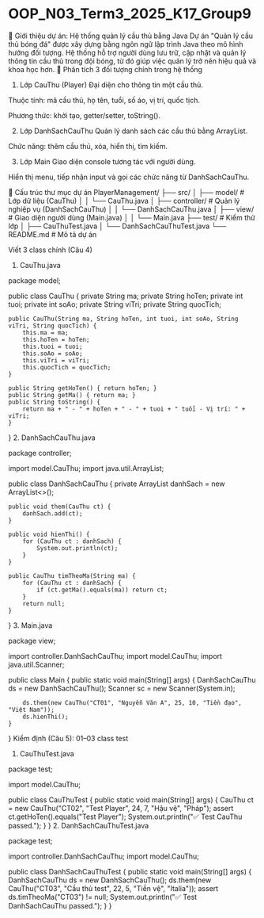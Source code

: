 # OOP_N03_Term3_2025_K17_Group9
📌 Giới thiệu dự án: Hệ thống quản lý cầu thủ bằng Java
Dự án "Quản lý cầu thủ bóng đá" được xây dựng bằng ngôn ngữ lập trình Java theo mô hình hướng đối tượng. Hệ thống hỗ trợ người dùng lưu trữ, cập nhật và quản lý thông tin cầu thủ trong đội bóng, từ đó giúp việc quản lý trở nên hiệu quả và khoa học hơn.
🧩 Phân tích 3 đối tượng chính trong hệ thống
1. Lớp CauThu (Player)
Đại diện cho thông tin một cầu thủ.

Thuộc tính: mã cầu thủ, họ tên, tuổi, số áo, vị trí, quốc tịch.

Phương thức: khởi tạo, getter/setter, toString().

2. Lớp DanhSachCauThu
Quản lý danh sách các cầu thủ bằng ArrayList.

Chức năng: thêm cầu thủ, xóa, hiển thị, tìm kiếm.

3. Lớp Main
Giao diện console tương tác với người dùng.

Hiển thị menu, tiếp nhận input và gọi các chức năng từ DanhSachCauThu.

📁 Cấu trúc thư mục dự án
PlayerManagement/
├── src/
│   ├── model/             # Lớp dữ liệu (CauThu)
│   │   └── CauThu.java
│   ├── controller/        # Quản lý nghiệp vụ (DanhSachCauThu)
│   │   └── DanhSachCauThu.java
│   ├── view/              # Giao diện người dùng (Main.java)
│   │   └── Main.java
├── test/                  # Kiểm thử lớp
│   ├── CauThuTest.java
│   └── DanhSachCauThuTest.java
└── README.md              # Mô tả dự án


Viết 3 class chính (Câu 4)
1. CauThu.java

package model;

public class CauThu {
    private String ma;
    private String hoTen;
    private int tuoi;
    private int soAo;
    private String viTri;
    private String quocTich;

    public CauThu(String ma, String hoTen, int tuoi, int soAo, String viTri, String quocTich) {
        this.ma = ma;
        this.hoTen = hoTen;
        this.tuoi = tuoi;
        this.soAo = soAo;
        this.viTri = viTri;
        this.quocTich = quocTich;
    }

    public String getHoTen() { return hoTen; }
    public String getMa() { return ma; }
    public String toString() {
        return ma + " - " + hoTen + " - " + tuoi + " tuổi - Vị trí: " + viTri;
    }
}
2. DanhSachCauThu.java

package controller;

import model.CauThu;
import java.util.ArrayList;

public class DanhSachCauThu {
    private ArrayList<CauThu> danhSach = new ArrayList<>();

    public void them(CauThu ct) {
        danhSach.add(ct);
    }

    public void hienThi() {
        for (CauThu ct : danhSach) {
            System.out.println(ct);
        }
    }

    public CauThu timTheoMa(String ma) {
        for (CauThu ct : danhSach) {
            if (ct.getMa().equals(ma)) return ct;
        }
        return null;
    }
}
3. Main.java

package view;

import controller.DanhSachCauThu;
import model.CauThu;
import java.util.Scanner;

public class Main {
    public static void main(String[] args) {
        DanhSachCauThu ds = new DanhSachCauThu();
        Scanner sc = new Scanner(System.in);

        ds.them(new CauThu("CT01", "Nguyễn Văn A", 25, 10, "Tiền đạo", "Việt Nam"));
        ds.hienThi();
    }
}
Kiểm định (Câu 5): 01–03 class test
1. CauThuTest.java

package test;

import model.CauThu;

public class CauThuTest {
    public static void main(String[] args) {
        CauThu ct = new CauThu("CT02", "Test Player", 24, 7, "Hậu vệ", "Pháp");
        assert ct.getHoTen().equals("Test Player");
        System.out.println("✅ Test CauThu passed.");
    }
}
2. DanhSachCauThuTest.java

package test;

import controller.DanhSachCauThu;
import model.CauThu;

public class DanhSachCauThuTest {
    public static void main(String[] args) {
        DanhSachCauThu ds = new DanhSachCauThu();
        ds.them(new CauThu("CT03", "Cầu thủ test", 22, 5, "Tiền vệ", "Italia"));
        assert ds.timTheoMa("CT03") != null;
        System.out.println("✅ Test DanhSachCauThu passed.");
    }
}
